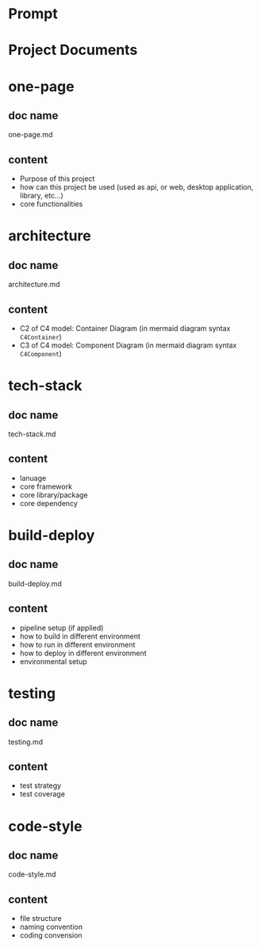 # Prompt

# Project Documents

# one-page
## doc name
one-page.md
## content
- Purpose of this project
- how can this project be used (used as api, or web, desktop application, library, etc...)
- core functionalities

# architecture
## doc name
architecture.md
## content
- C2 of C4 model: Container Diagram (in mermaid diagram syntax `C4Container`)
- C3 of C4 model: Component Diagram (in mermaid diagram syntax `C4Component`)

# tech-stack
## doc name
tech-stack.md
## content
- lanuage
- core framework
- core library/package
- core dependency

# build-deploy
## doc name
build-deploy.md
## content
- pipeline setup (if applied)
- how to build in different environment
- how to run in different environment
- how to deploy in different environment
- environmental setup

# testing
## doc name
testing.md
## content
- test strategy
- test coverage

# code-style
## doc name
code-style.md
## content
- file structure
- naming convention
- coding convension


